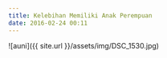 ```yaml
---
title: Kelebihan Memiliki Anak Perempuan
date: 2016-02-24 00:11
---
```


![auni]({{ site.url }}/assets/img/DSC_1530.jpg)

